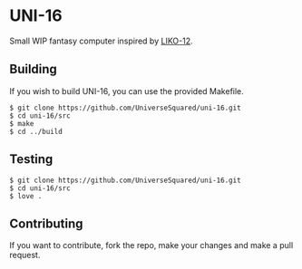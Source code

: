 # UNI-16

Small WIP fantasy computer inspired by [LIKO-12](https://github.com/RamiLego4Game/LIKO-12).

## Building

If you wish to build UNI-16, you can use the provided Makefile.

```
$ git clone https://github.com/UniverseSquared/uni-16.git
$ cd uni-16/src
$ make
$ cd ../build
```

## Testing

```
$ git clone https://github.com/UniverseSquared/uni-16.git
$ cd uni-16/src
$ love .
```

## Contributing

If you want to contribute, fork the repo, make your changes and make a pull request.
